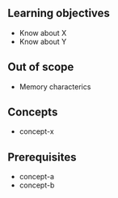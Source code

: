 ## Learning objectives

- Know about X
- Know about Y

## Out of scope

- Memory characterics

## Concepts

- concept-x

## Prerequisites

- concept-a
- concept-b
